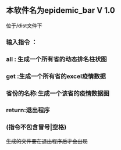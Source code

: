 ## 本软件名为epidemic_bar V 1.0
~~位于/dist文件下~~

### 输入指令 ：
### all : 生成一个所有省的动态排名柱状图
### get :生成一个所有省的excel疫情数据
### 省份的名称:生成一个该省的疫情数据图
### return:退出程序         
### (指令不包含冒号|空格) 

~~生成的文件要在退出程序后才会出现~~
